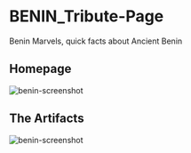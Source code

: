 # BENIN_Tribute-Page
Benin Marvels, quick facts about Ancient Benin

## Homepage
![benin-screenshot](https://user-images.githubusercontent.com/89559981/151665742-7dd9377e-2d5f-49f7-a982-f7436e54efb9.png)

## The Artifacts
![benin-screenshot](https://user-images.githubusercontent.com/89559981/155896127-206796f8-fe0c-4685-8e77-8d295057b354.png)
